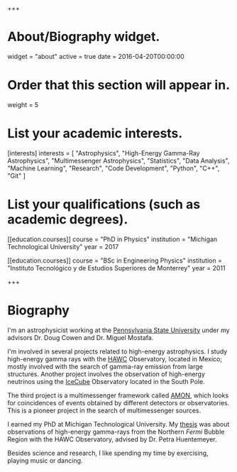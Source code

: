 +++
# About/Biography widget.
widget = "about"
active = true
date = 2016-04-20T00:00:00

# Order that this section will appear in.
weight = 5

# List your academic interests.
[interests]
  interests = [
    "Astrophysics",
    "High-Energy Gamma-Ray Astrophysics",
    "Multimessenger Astrophysics",
    "Statistics",
    "Data Analysis",
    "Machine Learning",
    "Research",
    "Code Development",
    "Python",
    "C++",
    "Git"
  ]

# List your qualifications (such as academic degrees).
[[education.courses]]
  course = "PhD in Physics"
  institution = "Michigan Technological University"
  year = 2017

[[education.courses]]
  course = "BSc in Engineering Physics"
  institution = "Instituto Tecnológico y de Estudios Superiores de Monterrey"
  year = 2011
 
+++

# Biography
I'm an astrophysicist working at the [Pennsylvania State University](http://www.phys.psu.edu/) under my advisors Dr. Doug Cowen and Dr. Miguel Mostafa. 

I'm involved in several projects related to high-energy astrophysics. I study high-energy gamma rays with the [HAWC](https://www.hawc-observatory.org/) Observatory, located in Mexico; mostly involved with the search of gamma-ray emission from large structures. 
Another project involves the observation of high-energy neutrinos using the [IceCube](https://icecube.wisc.edu/) Observatory located in the South Pole. 

The third project is a multimessenger framework called [AMON](http://www.amon.psu.edu/), which looks for coincidences of events obtained by different detectors or observatories. This is a pioneer project in the search of multimessenger sources.

I earned my PhD at Michigan Technological University. My [thesis](https://digitalcommons.mtu.edu/etdr/315/) was about observations of high-energy gamma-rays from the Northern _Fermi_ Bubble Region with the HAWC Observatory, advised by Dr. Petra Huentemeyer. 

Besides science and research, I like spending my time by exercising, playing music or dancing. 

